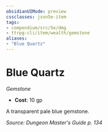 ```yaml
---
obsidianUIMode: preview
cssclasses: json5e-item
tags:
- compendium/src/5e/dmg
- ttrpg-cli/item/wealth/gemstone
aliases: 
- "Blue Quartz"
---
```

# Blue Quartz
*Gemstone*  

- **Cost**: 10 gp

A transparent pale blue gemstone.

*Source: Dungeon Master's Guide p. 134*